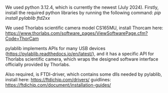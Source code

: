 
We used python 3.12.4, which is currently the newest (July 2024).
Firstly, install the required python libraries by running the following command:
_pip install pylablib ftd2xx_

We used Thorlabs scientific camera model CS165MU, install Thorcam here:
https://www.thorlabs.com/software_pages/ViewSoftwarePage.cfm?Code=ThorCam

pylablib implements APIs for many USB devices (https://pylablib.readthedocs.io/en/latest/),
and it has a specific API for Thorlabs scientific camera, which wraps the 
designed software interface officially provided by Thorlabs.

Also required, is FTDI-driver, which contains some dlls needed by pylablib,
install here: https://ftdichip.com/drivers/
guidlines: https://ftdichip.com/document/installation-guides/




